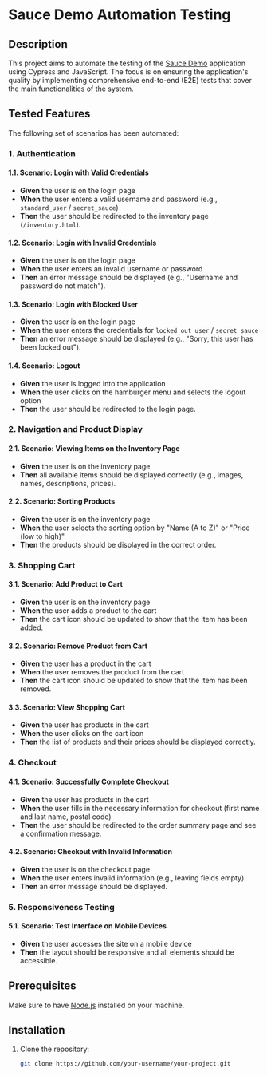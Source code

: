 # Sauce Demo Automation Testing

## Description
This project aims to automate the testing of the [Sauce Demo](https://www.saucedemo.com/) application using Cypress and JavaScript. The focus is on ensuring the application's quality by implementing comprehensive end-to-end (E2E) tests that cover the main functionalities of the system.

## Tested Features
The following set of scenarios has been automated:

### 1. Authentication
#### 1.1. Scenario: Login with Valid Credentials
- **Given** the user is on the login page
- **When** the user enters a valid username and password (e.g., `standard_user` / `secret_sauce`)
- **Then** the user should be redirected to the inventory page (`/inventory.html`).

#### 1.2. Scenario: Login with Invalid Credentials
- **Given** the user is on the login page
- **When** the user enters an invalid username or password
- **Then** an error message should be displayed (e.g., "Username and password do not match").

#### 1.3. Scenario: Login with Blocked User
- **Given** the user is on the login page
- **When** the user enters the credentials for `locked_out_user` / `secret_sauce`
- **Then** an error message should be displayed (e.g., "Sorry, this user has been locked out").

#### 1.4. Scenario: Logout
- **Given** the user is logged into the application
- **When** the user clicks on the hamburger menu and selects the logout option
- **Then** the user should be redirected to the login page.

### 2. Navigation and Product Display
#### 2.1. Scenario: Viewing Items on the Inventory Page
- **Given** the user is on the inventory page
- **Then** all available items should be displayed correctly (e.g., images, names, descriptions, prices).

#### 2.2. Scenario: Sorting Products
- **Given** the user is on the inventory page
- **When** the user selects the sorting option by "Name (A to Z)" or "Price (low to high)"
- **Then** the products should be displayed in the correct order.

### 3. Shopping Cart
#### 3.1. Scenario: Add Product to Cart
- **Given** the user is on the inventory page
- **When** the user adds a product to the cart
- **Then** the cart icon should be updated to show that the item has been added.

#### 3.2. Scenario: Remove Product from Cart
- **Given** the user has a product in the cart
- **When** the user removes the product from the cart
- **Then** the cart icon should be updated to show that the item has been removed.

#### 3.3. Scenario: View Shopping Cart
- **Given** the user has products in the cart
- **When** the user clicks on the cart icon
- **Then** the list of products and their prices should be displayed correctly.

### 4. Checkout
#### 4.1. Scenario: Successfully Complete Checkout
- **Given** the user has products in the cart
- **When** the user fills in the necessary information for checkout (first name and last name, postal code)
- **Then** the user should be redirected to the order summary page and see a confirmation message.

#### 4.2. Scenario: Checkout with Invalid Information
- **Given** the user is on the checkout page
- **When** the user enters invalid information (e.g., leaving fields empty)
- **Then** an error message should be displayed.

### 5. Responsiveness Testing
#### 5.1. Scenario: Test Interface on Mobile Devices
- **Given** the user accesses the site on a mobile device
- **Then** the layout should be responsive and all elements should be accessible.

## Prerequisites
Make sure to have [Node.js](https://nodejs.org/) installed on your machine.

## Installation
1. Clone the repository:
   ```bash
   git clone https://github.com/your-username/your-project.git
